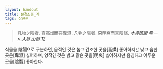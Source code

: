 ```yaml
---
layout: handout
title: 본경소증_계
tags: 상한론
---
```


> 凡物之陰者, 喜高燥而惡卑濕. 凡物之陽者, 惡明爽而喜陰翳. _[本經疏證 卷一  > 人蔘 山蔘 12](https://mediclassics.kr/books/154/volume/1/#content_92)_

식물을 陰陽으로 구분하면, 음적인 것은 놉고 건조한 곳을[高燥] 좋아하지만 낮고 습한 곳은[卑濕] 싫어하며, 양적인 것은 밝고 맑은 곳을[明爽] 싫어하지만 음침하고 어두운 곳을[陰翳] 좋아한다.
